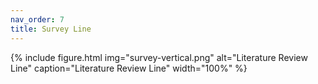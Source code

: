 ```yaml
---
nav_order: 7
title: Survey Line
---
```


{% include figure.html img="survey-vertical.png" alt="Literature Review Line" caption="Literature Review Line" width="100%" %}